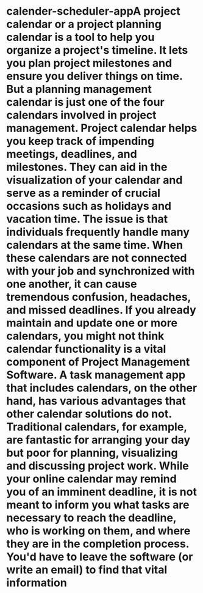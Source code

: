 # calender-scheduler-appA project calendar or a project planning calendar is a tool to help you organize a project's timeline. It lets you plan project milestones and ensure you deliver things on time. But a planning management calendar is just one of the four calendars involved in project management. Project calendar helps you keep track of impending meetings, deadlines, and milestones. They can aid in the visualization of your calendar and serve as a reminder of crucial occasions such as holidays and vacation time. The issue is that individuals frequently handle many calendars at the same time. When these calendars are not connected with your job and synchronized with one another, it can cause tremendous confusion, headaches, and missed deadlines. If you already maintain and update one or more calendars, you might not think calendar functionality is a vital component of Project Management Software. A task management app that includes calendars, on the other hand, has various advantages that other calendar solutions do not. Traditional calendars, for example, are fantastic for arranging your day but poor for planning, visualizing and discussing project work. While your online calendar may remind you of an imminent deadline, it is not meant to inform you what tasks are necessary to reach the deadline, who is working on them, and where they are in the completion process. You'd have to leave the software (or write an email) to find that vital information
